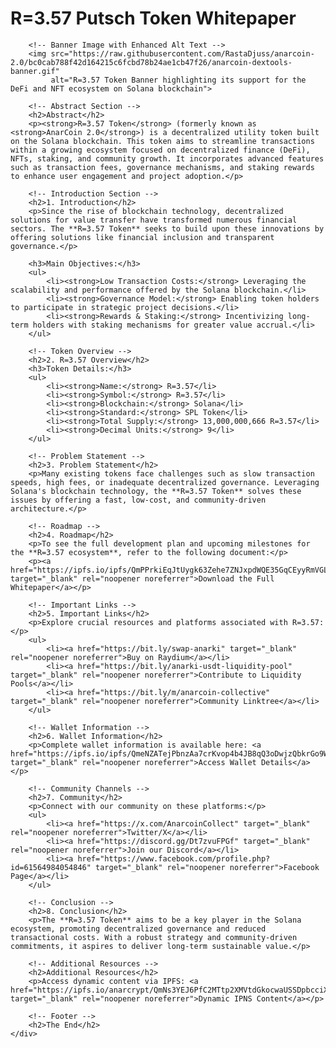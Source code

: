 <!DOCTYPE html>
<html lang="en">
<head>
    <meta charset="UTF-8">
    <meta name="viewport" content="width=device-width, initial-scale=1.0">
    <meta name="description" content="Explore the R=3.57 Token Whitepaper: A blockchain-based initiative leveraging Solana for decentralized governance, liquidity pools, NFTs, and staking with a focus on community engagement.">
    <meta name="author" content="R=3.57 Team">
    <title>R=3.57 Putsch Token Whitepaper</title>
    <link rel="stylesheet" href="../styles/style.css"> <!-- Corrected CSS path -->
    <link rel="icon" href="../media/favicon.ico" type="image/x-icon"> <!-- Favicon included -->
</head>
<body>
    <div class="main-content">
        <h1>R=3.57 Putsch Token Whitepaper</h1>

        <!-- Banner Image with Enhanced Alt Text -->
        <img src="https://raw.githubusercontent.com/RastaDjuss/anarcoin-2.0/bc0cab788f42d164215c6fcbd78b24ae1cb47f26/anarcoin-dextools-banner.gif" 
             alt="R=3.57 Token Banner highlighting its support for the DeFi and NFT ecosystem on Solana blockchain">
        
        <!-- Abstract Section -->
        <h2>Abstract</h2>
        <p><strong>R=3.57 Token</strong> (formerly known as <strong>AnarCoin 2.0</strong>) is a decentralized utility token built on the Solana blockchain. This token aims to streamline transactions within a growing ecosystem focused on decentralized finance (DeFi), NFTs, staking, and community growth. It incorporates advanced features such as transaction fees, governance mechanisms, and staking rewards to enhance user engagement and project adoption.</p>

        <!-- Introduction Section -->
        <h2>1. Introduction</h2>
        <p>Since the rise of blockchain technology, decentralized solutions for value transfer have transformed numerous financial sectors. The **R=3.57 Token** seeks to build upon these innovations by offering solutions like financial inclusion and transparent governance.</p>

        <h3>Main Objectives:</h3>
        <ul>
            <li><strong>Low Transaction Costs:</strong> Leveraging the scalability and performance offered by the Solana blockchain.</li>
            <li><strong>Governance Model:</strong> Enabling token holders to participate in strategic project decisions.</li>
            <li><strong>Rewards & Staking:</strong> Incentivizing long-term holders with staking mechanisms for greater value accrual.</li>
        </ul>

        <!-- Token Overview -->
        <h2>2. R=3.57 Overview</h2>
        <h3>Token Details:</h3>
        <ul>
            <li><strong>Name:</strong> R=3.57</li>
            <li><strong>Symbol:</strong> R=3.57</li>
            <li><strong>Blockchain:</strong> Solana</li>
            <li><strong>Standard:</strong> SPL Token</li>
            <li><strong>Total Supply:</strong> 13,000,000,666 R=3.57</li>
            <li><strong>Decimal Units:</strong> 9</li>
        </ul>

        <!-- Problem Statement -->
        <h2>3. Problem Statement</h2>
        <p>Many existing tokens face challenges such as slow transaction speeds, high fees, or inadequate decentralized governance. Leveraging Solana's blockchain technology, the **R=3.57 Token** solves these issues by offering a fast, low-cost, and community-driven architecture.</p>

        <!-- Roadmap -->
        <h2>4. Roadmap</h2>
        <p>To see the full development plan and upcoming milestones for the **R=3.57 ecosystem**, refer to the following document:</p>
        <p><a href="https://ipfs.io/ipfs/QmPPrkiEqJtUygk63Zehe7ZNJxpdWQE35GqCEyyRmVGLtb" target="_blank" rel="noopener noreferrer">Download the Full Whitepaper</a></p>

        <!-- Important Links -->
        <h2>5. Important Links</h2>
        <p>Explore crucial resources and platforms associated with R=3.57:</p>
        <ul>
            <li><a href="https://bit.ly/swap-anarki" target="_blank" rel="noopener noreferrer">Buy on Raydium</a></li>
            <li><a href="https://bit.ly/anarki-usdt-liquidity-pool" target="_blank" rel="noopener noreferrer">Contribute to Liquidity Pools</a></li>
            <li><a href="https://bit.ly/m/anarcoin-collective" target="_blank" rel="noopener noreferrer">Community Linktree</a></li>
        </ul>

        <!-- Wallet Information -->
        <h2>6. Wallet Information</h2>
        <p>Complete wallet information is available here: <a href="https://ipfs.io/ipfs/QmeNZATejPbnzAa7crKvop4b4JB8qQ3oDwjzQbkrGo9WVv" target="_blank" rel="noopener noreferrer">Access Wallet Details</a></p>

        <!-- Community Channels -->
        <h2>7. Community</h2>
        <p>Connect with our community on these platforms:</p>
        <ul>
            <li><a href="https://x.com/AnarcoinCollect" target="_blank" rel="noopener noreferrer">Twitter/X</a></li>
            <li><a href="https://discord.gg/Dt7zvuFPGf" target="_blank" rel="noopener noreferrer">Join our Discord</a></li>
            <li><a href="https://www.facebook.com/profile.php?id=61564984054846" target="_blank" rel="noopener noreferrer">Facebook Page</a></li>
        </ul>

        <!-- Conclusion -->
        <h2>8. Conclusion</h2>
        <p>The **R=3.57 Token** aims to be a key player in the Solana ecosystem, promoting decentralized governance and reduced transactional costs. With a robust strategy and community-driven commitments, it aspires to deliver long-term sustainable value.</p>

        <!-- Additional Resources -->
        <h2>Additional Resources</h2>
        <p>Access dynamic content via IPFS: <a href="https://ipfs.io/anarcrypt/QmNs3YEJ6PfC2MTtp2XMVtdGkocwaUSSDpbcciXnG8Jrmf/ipns/k51qzi5uqu5dlh5ngugpizc7rwgtb7p5ekcwgvncqvid13qo5r2w4zd3p65ufx" target="_blank" rel="noopener noreferrer">Dynamic IPNS Content</a></p>

        <!-- Footer -->
        <h2>The End</h2>
    </div>
</body>
</html>